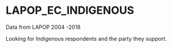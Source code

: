 # LAPOP_EC_INDIGENOUS

Data from LAPOP 2004 -2018 

Looking for Indigenous respondents and the party they support. 